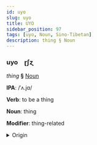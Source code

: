 ```yaml
---
id: uyo
slug: uyo
title: UYO
sidebar_position: 97
tags: [uyo, Noun, Sino-Tibetan]
description: thing § Noun
---
```


### uyo&emsp;<span kind="abugida">ɽʃɀ</span>

*thing* **§** [Noun](../../tags/Noun)

**IPA**: /ˈʌ.jɑ/

**Verb**: to be a thing

**Noun**: thing

**Modifier**: thing-related

<details>
    <summary>Origin</summary>
    Burmese အရာ a.ra /ʔəjà/<br/>
    <em>Sino-Tibetan Language Family</em>
</details>